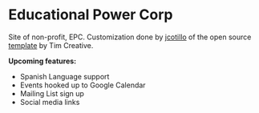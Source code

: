 # Educational Power Corp
Site of non-profit, EPC. Customization done by [jcotillo](https://github.com/jcotillo) of the open source [template](https://github.com/timcreative/gaia-bootstrap-template) by Tim Creative.

**Upcoming features:**
* Spanish Language support
* Events hooked up to Google Calendar
* Mailing List sign up
* Social media links 
